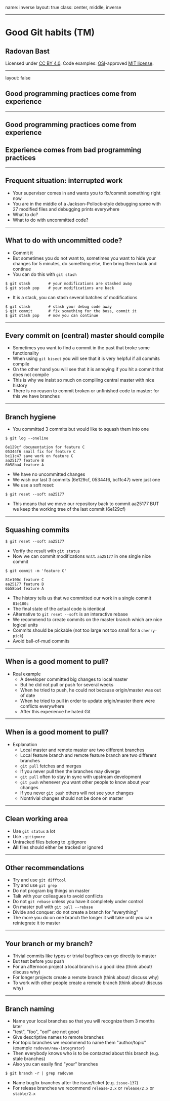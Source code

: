 name: inverse
layout: true
class: center, middle, inverse

---

# Good Git habits (TM)

## Radovan Bast

Licensed under [CC BY 4.0](https://creativecommons.org/licenses/by/4.0/).
Code examples: [OSI](http://opensource.org)-approved [MIT license](http://opensource.org/licenses/mit-license.html).

---

layout: false

## Good programming practices come from experience

---

## Good programming practices come from experience

## Experience comes from bad programming practices

---

## Frequent situation: interrupted work

- Your supervisor comes in and wants you to fix/commit something right now
- You are in the middle of a Jackson-Pollock-style debugging spree with 27 modified files
  and debugging prints everywhere
- What to do?
- What to do with uncommitted code?

---

## What to do with uncommitted code?

- Commit it
- But sometimes you do not want to, sometimes you want to hide your changes for 5 minutes,
  do something else, then bring them back and continue
- You can do this with `git stash`

```shell
$ git stash        # your modifications are stashed away
$ git stash pop    # your modifications are back
```

- It is a stack, you can stash several batches of modifications

```shell
$ git stash        # stash your debug code away
$ git commit       # fix something for the boss, commit it
$ git stash pop    # now you can continue
```

---

## Every commit on (central) master should compile

- Sometimes you want to find a commit in the past that broke some functionality
- When using `git bisect` you will see that it is very helpful if all commits compile
- On the other hand you will see that it is annoying if you hit a commit that does not compile
- This is why we insist so much on compiling central master with nice history
- There is no reason to commit broken or unfinished code to master: for this we have branches

---

## Branch hygiene

- You committed 3 commits but would like to squash them into one

```shell
$ git log --oneline

6e129cf documentation for feature C
05344f6 small fix for feature C
bc11c47 save work on feature C
aa25177 feature B
6b58ba4 feature A
```

- We have no uncommitted changes
- We wish our last 3 commits (6e129cf, 05344f6, bc11c47) were just one
- We use a soft reset:

```shell
$ git reset --soft aa25177
```

- This means that we move our repository back to commit aa25177
  BUT we keep the working tree of the last commit (6e129cf)

---

## Squashing commits

```shell
$ git reset --soft aa25177
```

- Verify the result with `git status`
- Now we can commit modifications w.r.t. `aa25177` in one single nice commit

```shell
$ git commit -m 'feature C'

81e100c feature C
aa25177 feature B
6b58ba4 feature A
```

- The history tells us that we committed our work in a single commit `81e100c`
- The final state of the actual code is identical
- Alternative to `git reset --soft` is an interactive rebase
- We recommend to create commits on the master branch which are nice logical
  units
- Commits should be pickable (not too large not too small for a `cherry-pick`)
- Avoid ball-of-mud commits

---

## When is a good moment to pull?

- Real example
    - A developer committed big changes to local master
    - But he did not pull or push for several weeks
    - When he tried to push, he could not because origin/master was out of date
    - When he tried to pull in order to update origin/master there were conflicts everywhere
    - After this experience he hated Git

---

## When is a good moment to pull?

- Explanation
    - Local master and remote master are two different branches
    - Local feature branch and remote feature branch are two different branches
    - `git pull` fetches and merges
    - If you never pull then the branches may diverge
    - `git pull` often to stay in sync with upstream development
    - `git push` whenever you want other people to know about your changes
    - If you never `git push` others will not see your changes
    - Nontrivial changes should not be done on master

---

## Clean working area

- Use `git status` a lot
- Use `.gitignore`
- Untracked files belong to .gitignore
- **All** files should either be tracked or ignored

---

## Other recommendations

- Try and use `git difftool`
- Try and use `git grep`
- Do not program big things on master
- Talk with your colleagues to avoid conflicts
- Do not `git rebase` unless you have it completely under control
- On master pull with `git pull --rebase`
- Divide and conquer: do not create a branch for "everything"
- The more you do on one branch the longer it will take until you can reintegrate it to master

---

## Your branch or my branch?

- Trivial commits like typos or trivial bugfixes can go directly to master
- But test before you push
- For an afternoon project a local branch is a good idea (think about/ discuss why)
- For longer projects create a remote branch (think about/ discuss why)
- To work with other people create a remote branch (think about/ discuss why)

---

## Branch naming

- Name your local branches so that you will recognize them 3 months later
- "test", "foo", "oof" are not good
- Give descriptive names to remote branches
- For topic branches we recommend to name them "author/topic" (example `radovan/new-integrator`)
- Then everybody knows who is to be contacted about this branch (e.g. stale branches)
- Also you can easily find "your" branches

```shell
$ git branch -r | grep radovan
```

- Name bugfix branches after the issue/ticket (e.g. `issue-137`)
- For release branches we recommend `release-2.x` or `release/2.x` or `stable/2.x`
